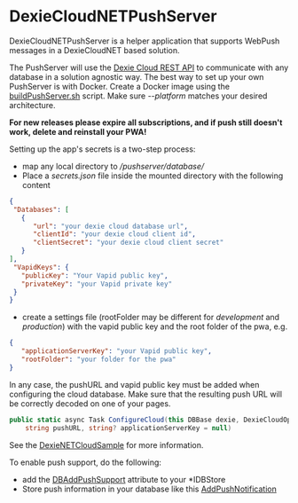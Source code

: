 DexieCloudNETPushServer
========

DexieCloudNETPushServer is a helper application that supports
WebPush messages in a DexieCloudNET based solution.

The PushServer will use the [Dexie Cloud REST API](https://dexie.org/cloud/docs/rest-api) to communicate with any database in a solution agnostic way.
The best way to set up your own PushServer is with Docker.
Create a Docker image using the [buildPushServer.sh](../buildPushServer.sh) script.
Make sure *--platform* matches your desired architecture.

**For new releases please expire all subscriptions, and if push still doesn't work, delete and reinstall your PWA!**

Setting up the app's secrets is a two-step process:
* map any local directory to */pushserver/database/*
* Place a *secrets.json* file inside the mounted directory with the following content
 ```json
{
  "Databases": [
    {
       "url": "your dexie cloud database url",
       "clientId": "your dexie cloud client id",
       "clientSecret": "your dexie cloud client secret"
    }
],
  "VapidKeys": {
    "publicKey": "Your Vapid public key",
    "privateKey": "your Vapid private key"
  } 
}
```
* create a settings file (rootFolder may be different for *development* and *production*) with the vapid public key and the root folder of the pwa, e.g.
```json
{
   "applicationServerKey": "your Vapid public key",
   "rootFolder": "your folder for the pwa"
}
```
In any case, the pushURL and vapid public key must be added when configuring the cloud database.
Make sure that the resulting push URL will be correctly decoded on one of your pages.

```csharp
public static async Task ConfigureCloud(this DBBase dexie, DexieCloudOptions cloudOptions, 
    string pushURL, string? applicationServerKey = null)
```

See the [DexieNETCloudSample](../DexieNETCloudSample) for more information.

To enable push support, do the following:
* add the [DBAddPushSupport](https://github.com/b-straub/DexieNET/blob/9e0915b38995bce0660229c2b77cc86bc7b6a058/DexieNETCloudSample/Dexie/Services/DexieCloudService.cs#L15) attribute to your *IDBStore
* Store push information in your database like this [AddPushNotification](https://github.com/b-straub/DexieNET/blob/9e0915b38995bce0660229c2b77cc86bc7b6a058/DexieNETCloudSample/Dexie/Services/ToDoItemService.cs#L187)